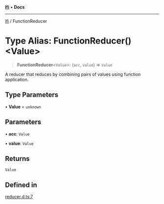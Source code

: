 [**lfi**](../readme.md) • **Docs**

***

[lfi](../globals.md) / FunctionReducer

# Type Alias: FunctionReducer()\<Value\>

> **FunctionReducer**\<`Value`\>: (`acc`, `value`) => `Value`

A reducer that reduces by combining pairs of values using function
application.

## Type Parameters

• **Value** = `unknown`

## Parameters

• **acc**: `Value`

• **value**: `Value`

## Returns

`Value`

## Defined in

[reducer.d.ts:7](https://github.com/TomerAberbach/lfi/blob/fd6e1ff9d7b7d249090f89ead6d0a30e26aba2e4/src/operations/reducer.d.ts#L7)
